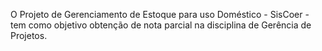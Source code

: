 O Projeto de Gerenciamento de Estoque para uso Doméstico - SisCoer - tem como objetivo obtenção de nota parcial na disciplina de Gerência de Projetos.
